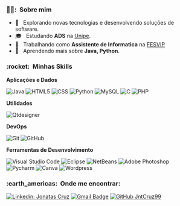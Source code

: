 

<h3> 👨‍🦲: &nbsp;Sobre mim </h3>

- 🤔 &nbsp; Explorando novas tecnologias e desenvolvendo soluções de software.
- 🎓 &nbsp; Estudando **ADS** na <a href="https://www.unipe.edu.br/">Unipe</a>.
- 💼 &nbsp; Trabalhando como **Assistente de Informatica** na <a href="LINK DA EMPRESA">FESVIP</a>
- 🌱 &nbsp; Aprendendo mais sobre **Java, Python**.

<h3> :rocket: &nbsp;Minhas Skills </h3>

**Aplicações e Dados**
  
  ![Java](https://img.shields.io/badge/-Java-333333?style=flat&logo=Java&logoColor=007396)
  ![HTML5](https://img.shields.io/badge/-HTML5-333333?style=flat&logo=HTML5)
  ![CSS](https://img.shields.io/badge/-CSS-333333?style=flat&logo=CSS3&logoColor=1572B6)
  ![Python](https://img.shields.io/badge/-python-333333?style=flat&logo=python)
  ![MySQL](https://img.shields.io/badge/-MySQL-333333?style=flat&logo=mysql)
  ![C](https://img.shields.io/badge/--333333?logo=c)
  ![PHP](https://img.shields.io/badge/-PHP-333333?logo=PHP)

**Utilidades**

  ![Qtdesigner](https://img.shields.io/badge/-Qtdesigner-333333?logo=qt)

**DevOps**

  ![Git](https://img.shields.io/badge/-Git-333333?style=flat&logo=git)
  ![GitHub](https://img.shields.io/badge/-GitHub-333333?style=flat&logo=github)

**Ferramentas de Desenvolvimento**

  ![Visual Studio Code](https://img.shields.io/badge/-Visual%20Studio%20Code-333333?style=flat&logo=visual-studio-code&logoColor=007ACC)
  ![Eclipse](https://img.shields.io/badge/-Eclipse-333333?style=flat&logo=eclipse-ide&logoColor=2C2255)
  ![NetBeans](https://img.shields.io/badge/-NetBeans-333333?logo=apachenetbeanside)
  ![Adobe Photoshop](https://img.shields.io/badge/-Adobe%20Photoshop-333333?logo=adobephotoshop)
  ![Pycharm](https://img.shields.io/badge/-Pycharm-333333?logo=pycharm)
  ![Canva](https://img.shields.io/badge/-canva-333333?logo=canva)
  ![Wordpress](https://img.shields.io/badge/-Wordpress-333333?logo=wordpress)
  
  


<h3> :earth_americas: &nbsp;Onde me encontrar: </h3> 

[![Linkedin: Jonatas Cruz](https://img.shields.io/badge/-JonatasCruz-blue?style=flat-square&logo=Linkedin&logoColor=white&link=https://www.linkedin.com/in/jonatas-cruz-10005123b/)](https://www.linkedin.com/in/jonatas-cruz-10005123b)
[![Gmail Badge](https://img.shields.io/badge/-jonatascruz.99@gmail.com-006bed?style=flat-square&logo=Gmail&logoColor=white&link=mailto:SEU-EMAIL)](mailto:jonatascruz.99@gmail.com)
[![GitHub JntCruz99]( https://img.shields.io/github/followers/JntCruz99?label=follow&style=social)](https://github.com/JntCruz99)
